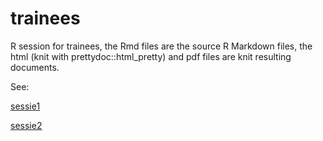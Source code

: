 # trainees
R session for trainees, the Rmd files are the source R Markdown files, the html (knit with prettydoc::html_pretty) and pdf files are knit resulting documents.

See:

[sessie1](https://longhowlam.github.io/trainees/TraineeSessie_1.html)


[sessie2](https://longhowlam.github.io/trainees/TraineeSessie_2.html)

